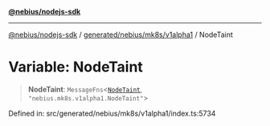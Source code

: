 [**@nebius/nodejs-sdk**](../../../../../README.md)

***

[@nebius/nodejs-sdk](../../../../../README.md) / [generated/nebius/mk8s/v1alpha1](../README.md) / NodeTaint

# Variable: NodeTaint

> **NodeTaint**: `MessageFns`\<[`NodeTaint`](../interfaces/NodeTaint.md), `"nebius.mk8s.v1alpha1.NodeTaint"`\>

Defined in: src/generated/nebius/mk8s/v1alpha1/index.ts:5734
